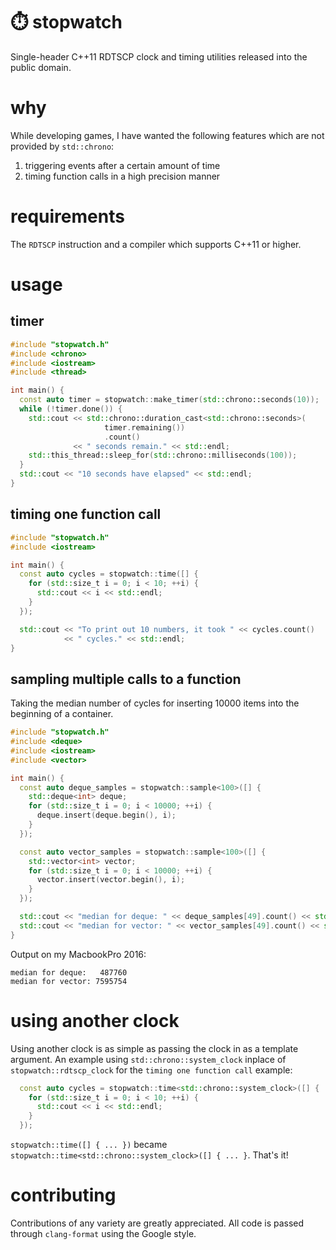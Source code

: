 # ⏱️ stopwatch
Single-header C++11 RDTSCP clock and timing utilities released into the public domain.

# why
While developing games, I have wanted the following features which are not provided by `std::chrono`:
1. triggering events after a certain amount of time
2. timing function calls in a high precision manner

# requirements
The `RDTSCP` instruction and a compiler which supports C++11 or higher.

# usage
## timer
```c++
#include "stopwatch.h"
#include <chrono>
#include <iostream>
#include <thread>

int main() {
  const auto timer = stopwatch::make_timer(std::chrono::seconds(10));
  while (!timer.done()) {
    std::cout << std::chrono::duration_cast<std::chrono::seconds>(
                     timer.remaining())
                     .count()
              << " seconds remain." << std::endl;
    std::this_thread::sleep_for(std::chrono::milliseconds(100));
  }
  std::cout << "10 seconds have elapsed" << std::endl;
}
```

## timing one function call
```c++
#include "stopwatch.h"
#include <iostream>

int main() {
  const auto cycles = stopwatch::time([] {
    for (std::size_t i = 0; i < 10; ++i) {
      std::cout << i << std::endl;
    }
  });

  std::cout << "To print out 10 numbers, it took " << cycles.count()
            << " cycles." << std::endl;
}
```

## sampling multiple calls to a function
Taking the median number of cycles for inserting 10000 items into the beginning of a container.
```c++
#include "stopwatch.h"
#include <deque>
#include <iostream>
#include <vector>

int main() {
  const auto deque_samples = stopwatch::sample<100>([] {
    std::deque<int> deque;
    for (std::size_t i = 0; i < 10000; ++i) {
      deque.insert(deque.begin(), i);
    }
  });

  const auto vector_samples = stopwatch::sample<100>([] {
    std::vector<int> vector;
    for (std::size_t i = 0; i < 10000; ++i) {
      vector.insert(vector.begin(), i);
    }
  });

  std::cout << "median for deque: " << deque_samples[49].count() << std::endl;
  std::cout << "median for vector: " << vector_samples[49].count() << std::endl;
}
```

Output on my MacbookPro 2016:
```
median for deque:   487760
median for vector: 7595754
```

# using another clock
Using another clock is as simple as passing the clock in as a template argument. An example using `std::chrono::system_clock` inplace of `stopwatch::rdtscp_clock` for the `timing one function call` example:
```c++
  const auto cycles = stopwatch::time<std::chrono::system_clock>([] {
    for (std::size_t i = 0; i < 10; ++i) {
      std::cout << i << std::endl;
    }
  });
```
`stopwatch::time([] { ... })` became `stopwatch::time<std::chrono::system_clock>([] { ... }`. That's it!

# contributing
Contributions of any variety are greatly appreciated. All code is passed through `clang-format` using the Google style.
